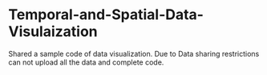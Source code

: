 # Temporal-and-Spatial-Data-Visulaization
Shared a sample code of data visualization. 
Due to Data sharing restrictions can not upload all the data and complete code.

